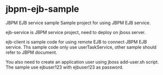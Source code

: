 # jbpm-ejb-sample
JBPM EJB service sample
Sample project for using JBPM EJB service.


ejb-service is JBPM service project, need to deploy on jboss server.

ejb-client is sample code for using remote EJB to connect JBPM EJB service. Ths sample code only use userTaskService, 
other sample should refer to JBPM document.

You also need to create an application user using jboss add-user.sh script. The sample use ejbuser123 with ejbuser!23 as password.
